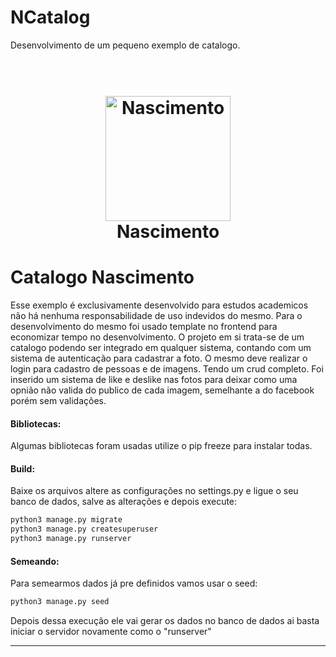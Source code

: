 # NCatalog
Desenvolvimento de um pequeno exemplo de catalogo.
<h1 align="center">
  <br>
  <a href="#"><img src="https://github.com/IMNascimento/DVR/assets/28989407/84028706-5a9e-4d00-af2c-2935e5604035" alt="Nascimento" width="200"></a>
  <br>
  Nascimento
  <br>
</h1>

# Catalogo Nascimento
<p>Esse exemplo é exclusivamente desenvolvido para estudos academicos não há nenhuma responsabilidade de uso indevidos do mesmo. Para o desenvolvimento do mesmo foi usado template no frontend para economizar tempo no desenvolvimento. O projeto em si trata-se de um catalogo podendo ser integrado em qualquer sistema, contando com um sistema de autenticação para cadastrar a foto. O mesmo deve realizar o login para cadastro de pessoas e de imagens. Tendo um crud completo. Foi inserido um sistema de like e deslike nas fotos para deixar como uma opnião não valida do publico de cada imagem, semelhante a do facebook porém sem validações.</p>
<h4>Bibliotecas:</h4>
<p>Algumas bibliotecas foram usadas utilize o pip freeze para instalar todas.</p>

<h4>Build:</h4>
<p>Baixe os arquivos altere as configurações no settings.py  e ligue o seu banco de dados, salve as alterações e depois execute:
</p>

```python
python3 manage.py migrate
python3 manage.py createsuperuser
python3 manage.py runserver
```
<h4>Semeando:</h4>
<p>Para semearmos dados já pre definidos vamos usar o seed:
</p>

```python
python3 manage.py seed
```
<p>Depois dessa execução ele vai gerar os dados no banco de dados ai basta iniciar o servidor novamente como o "runserver"</p>


<hr>